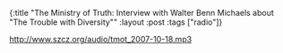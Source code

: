 {:title "The Ministry of Truth: Interview with Walter Benn Michaels about \"The Trouble with Diversity\""
:layout :post
:tags  ["radio"]}

<http://www.szcz.org/audio/tmot_2007-10-18.mp3>

